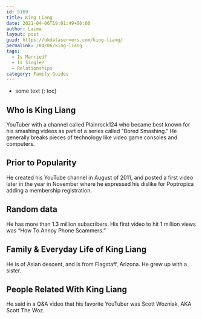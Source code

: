 ```yaml
---
id: 5169
title: King Liang
date: 2021-04-06T19:01:49+00:00
author: Laima
layout: post
guid: https://ukdataservers.com/king-liang/
permalink: /04/06/king-liang
tags:
  - Is Married?
  - Is Single?
  - Relationships
category: Family Guides
---
```


* some text
{: toc}


## Who is King Liang
                  
                  
                  
YouTuber with a channel called Plainrock124 who became best known for his smashing videos as part of a series called &#8220;Bored Smashing.&#8221; He generally breaks pieces of technology like video game consoles and computers.
                  
              
            
              
            
                
                
                
## Prior to Popularity
                  
                  
                  
He created his YouTube channel in August of 2011, and posted a first video later in the year in November where he expressed his dislike for Poptropica adding a membership registration. 
                  
              
            
              
            
                
                
                
## Random data
                  
                  
                  
He has more than 1.3 million subscribers. His first video to hit 1 million views was &#8220;How To Annoy Phone Scammers.&#8221; 
                  
              
            
              
            
                
                
                
## Family & Everyday Life of King Liang
                  
                  
                  
He is of Asian descent, and is from Flagstaff, Arizona. He grew up with a sister. 
                  
              
            
              
            
                
                
                
## People Related With King Liang
                  
                  
                  
He said in a Q&A video that his favorite YouTuber was Scott Wozniak, AKA Scott The Woz. 
                  
              
            
              
            
                
              
            
              
              
            
            
              
            
          
          
          